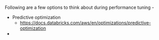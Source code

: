 Following are a few options to think about during performance tuning - 

* Predictive optimization
  * https://docs.databricks.com/aws/en/optimizations/predictive-optimization
* 

